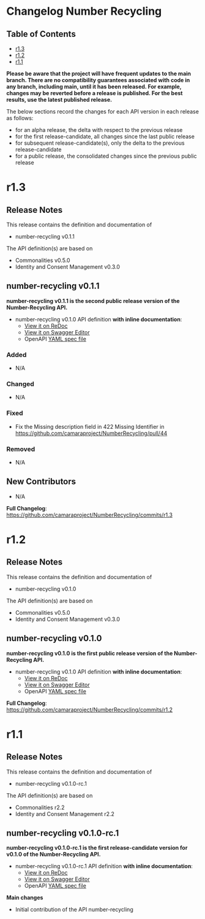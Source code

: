 # Changelog Number Recycling

## Table of Contents

- [r1.3](#r13)
- [r1.2](#r12)
- [r1.1](#r11)

**Please be aware that the project will have frequent updates to the main branch. There are no compatibility guarantees associated with code in any branch, including main, until it has been released. For example, changes may be reverted before a release is published. For the best results, use the latest published release.**

The below sections record the changes for each API version in each release as follows:

* for an alpha release, the delta with respect to the previous release
* for the first release-candidate, all changes since the last public release
* for subsequent release-candidate(s), only the delta to the previous release-candidate
* for a public release, the consolidated changes since the previous public release

# r1.3

## Release Notes

This release contains the definition and documentation of
* number-recycling v0.1.1

The API definition(s) are based on
* Commonalities v0.5.0
* Identity and Consent Management v0.3.0

## number-recycling v0.1.1

**number-recycling v0.1.1 is the second public release version of the Number-Recycling API.**

- number-recycling v0.1.0 API definition **with inline documentation**:
  - [View it on ReDoc](https://redocly.github.io/redoc/?url=https://raw.githubusercontent.com/camaraproject/NumberRecycling/r1.3/code/API_definitions/number-recycling.yaml&nocors)
  - [View it on Swagger Editor](https://editor.swagger.io/?url=https://raw.githubusercontent.com/camaraproject/NumberRecycling/r1.3/code/API_definitions/number-recycling.yaml&nocors)
  - OpenAPI [YAML spec file](https://github.com/camaraproject/NumberRecycling/blob/r1.3/code/API_definitions/number-recycling.yaml)

### Added
* N/A

### Changed
* N/A

### Fixed
* Fix the Missing description field in 422 Missing Identifier in https://github.com/camaraproject/NumberRecycling/pull/44

### Removed
* N/A

## New Contributors
* N/A

**Full Changelog**: https://github.com/camaraproject/NumberRecycling/commits/r1.3

# r1.2

## Release Notes

This release contains the definition and documentation of
* number-recycling v0.1.0

The API definition(s) are based on
* Commonalities v0.5.0
* Identity and Consent Management v0.3.0

## number-recycling v0.1.0

**number-recycling v0.1.0 is the first public release version of the Number-Recycling API.**

- number-recycling v0.1.0 API definition **with inline documentation**:
  - [View it on ReDoc](https://redocly.github.io/redoc/?url=https://raw.githubusercontent.com/camaraproject/NumberRecycling/r1.2/code/API_definitions/number-recycling.yaml&nocors)
  - [View it on Swagger Editor](https://editor.swagger.io/?url=https://raw.githubusercontent.com/camaraproject/NumberRecycling/r1.2/code/API_definitions/number-recycling.yaml&nocors)
  - OpenAPI [YAML spec file](https://github.com/camaraproject/NumberRecycling/blob/r1.2/code/API_definitions/number-recycling.yaml)

**Full Changelog**: https://github.com/camaraproject/NumberRecycling/commits/r1.2

# r1.1

## Release Notes

This release contains the definition and documentation of
* number-recycling v0.1.0-rc.1

The API definition(s) are based on
* Commonalities r2.2
* Identity and Consent Management r2.2

## number-recycling v0.1.0-rc.1

**number-recycling v0.1.0-rc.1 is the first release-candidate version for v0.1.0 of the Number-Recycling API.**

- number-recycling v0.1.0-rc.1 API definition **with inline documentation**:
  - [View it on ReDoc](https://redocly.github.io/redoc/?url=https://raw.githubusercontent.com/camaraproject/NumberRecycling/r1.1/code/API_definitions/number-recycling.yaml&nocors)
  - [View it on Swagger Editor](https://editor.swagger.io/?url=https://raw.githubusercontent.com/camaraproject/NumberRecycling/r1.1/code/API_definitions/number-recycling.yaml&nocors)
  - OpenAPI [YAML spec file](https://github.com/camaraproject/NumberRecycling/blob/r1.1/code/API_definitions/number-recycling.yaml)

**Main changes**

* Initial contribution of the API number-recycling
